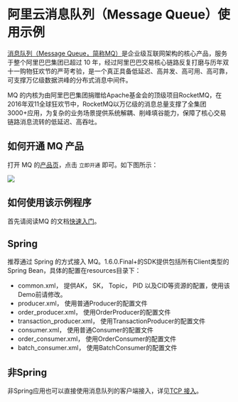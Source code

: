 # 阿里云消息队列（Message Queue）使用示例

[消息队列（Message Queue，简称MQ）](https://www.aliyun.com/product/ons/)是企业级互联网架构的核心产品，服务于整个阿里巴巴集团已超过 10 年，经过阿里巴巴交易核心链路反复打磨与历年双十一购物狂欢节的严苛考验，是一个真正具备低延迟、高并发、高可用、高可靠，可支撑万亿级数据洪峰的分布式消息中间件。

MQ 的内核为由阿里巴巴集团捐赠给Apache基金会的顶级项目RocketMQ，在2016年双11全球狂欢节中，RocketMQ以万亿级的消息总量支撑了全集团3000+应用，为复杂的业务场景提供系统解耦、削峰填谷能力，保障了核心交易链路消息流转的低延迟、高吞吐。

## 如何开通 MQ 产品

打开 MQ 的[产品页](https://www.aliyun.com/product/ons/)，点击 `立即开通` 即可。如下图所示：

![](https://img.alicdn.com/5476e8b07b923/TB1YuImotfJ8KJjy0FeXXXKEXXa)

## 如何使用该示例程序

首先请阅读MQ 的文档[快速入门](https://help.aliyun.com/document_detail/34411.html)。

## Spring

推荐通过 Spring 的方式接入 MQ。1.6.0.Final+的SDK提供包括所有Client类型的Spring Bean，具体的配置在resources目录下：

* common.xml， 提供AK， SK， Topic， PID 以及CID等资源的配置，使用该Demo前请修改。
* producer.xml， 使用普通Producer的配置文件
* order_producer.xml， 使用OrderProducer的配置文件
* transaction_producer.xml， 使用TransactionProducer的配置文件
* consumer.xml， 使用普通Consumer的配置文件
* order_consumer.xml， 使用OrderConsumer的配置文件
* batch_consumer.xml， 使用BatchConsumer的配置文件

## 非Spring

非Spring应用也可以直接使用消息队列的客户端接入，详见[TCP 接入](https://github.com/AliwareMQ/mq-demo/tree/master/tcp/java-tcp-demo)。

